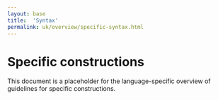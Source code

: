 ```yaml
---
layout: base
title:  'Syntax'
permalink: uk/overview/specific-syntax.html
---
```


# Specific constructions

This document is a placeholder for the language-specific overview of
guidelines for specific constructions.

